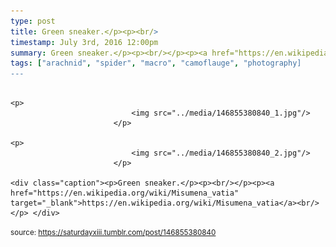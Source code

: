 ```yaml
---
type: post
title: Green sneaker.</p><p><br/>
timestamp: July 3rd, 2016 12:00pm
summary: Green sneaker.</p><p><br/></p><p><a href="https://en.wikipedia.org/wiki/Misumena_vatia" target="_blank">https://en.wikipedia.org/wiki/Misumena_vatia</a
tags: ["arachnid", "spider", "macro", "camoflauge", "photography]
---
```


                
                
                
                                                                                       <p>
                               <img src="../media/146855380840_1.jpg"/>
                           </p>
                                                                                                                           <p>
                               <img src="../media/146855380840_2.jpg"/>
                           </p>
                                                                                                                      <div class="caption"><p>Green sneaker.</p><p><br/></p><p><a href="https://en.wikipedia.org/wiki/Misumena_vatia" target="_blank">https://en.wikipedia.org/wiki/Misumena_vatia</a><br/></p> </div>
                                    
                
                
                
                
                                
<small>source: https://saturdayxiii.tumblr.com/post/146855380840</small>